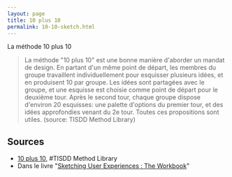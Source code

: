 ```yaml
---
layout: page
title: 10 plus 10
permalink: 10-10-sketch.html
---
```


La méthode 10 plus 10

> La méthode "10 plus 10" est une bonne manière d'aborder un mandat de design. En partant d'un même point de départ, les membres du groupe travaillent individuellement pour esquisser plusieurs idées, et en produisent 10 par groupe. Les idées sont partagées avec le groupe, et une esquisse est choisie comme point de départ pour le deuxième tour. Après le second tour, chaque groupe dispose d'environ 20 esquisses: une palette d'options du premier tour, et des idées approfondies venant du 2e tour. Toutes ces propositions sont utiles. (source: TISDD Method Library)

## Sources

- [10 plus 10](https://www.thisisservicedesigndoing.com/methods/10-plus-10), #TISDD Method Library
- Dans le livre "[Sketching User Experiences : The Workbook](http://sketchbook.cpsc.ucalgary.ca/)"

